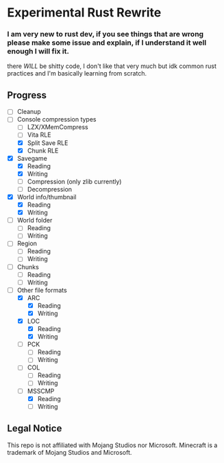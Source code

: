 # Experimental Rust Rewrite

### I am very new to rust dev, if you see things that are wrong please make some issue and explain, if I understand it well enough I will fix it.

there *WILL* be shitty code, I don't like that very much but idk common rust practices and I'm basically learning from
scratch.

## Progress

- [ ] Cleanup
- [ ] Console compression types
    - [ ] LZX/XMemCompress
    - [ ] Vita RLE
    - [X] Split Save RLE
    - [X] Chunk RLE
- [x] Savegame
    - [X] Reading
    - [X] Writing
    - [ ] Compression (only zlib currently)
    - [ ] Decompression
- [X] World info/thumbnail
    - [X] Reading
    - [X] Writing
- [ ] World folder
    - [ ] Reading
    - [ ] Writing
- [ ] Region
    - [ ] Reading
    - [ ] Writing
- [ ] Chunks
    - [ ] Reading
    - [ ] Writing
- [ ] Other file formats
    - [X] ARC
        - [X] Reading
        - [X] Writing
    - [X] LOC
        - [X] Reading
        - [X] Writing
    - [ ] PCK
        - [ ] Reading
        - [ ] Writing
    - [ ] COL
        - [ ] Reading
        - [ ] Writing
    - [ ] MSSCMP
        - [X] Reading
        - [ ] Writing

## Legal Notice

This repo is not affiliated with Mojang Studios nor Microsoft. Minecraft is a trademark of Mojang Studios and Microsoft.